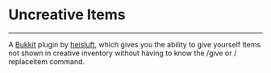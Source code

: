 # Uncreative Items
---
A [Bukkit](https://bukkit.org) plugin by [heisluft](https://github.com/heisluft), which gives you the ability 
to give yourself Items not shown in creative inventory without having to know the /give or / replaceitem command.